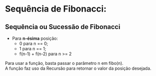 # Sequência de Fibonacci: 
## Sequência ou Sucessão de Fibonacci 
* Para **n-ésima** posição:
    * 0 para n == 0;
    * 1 para n == 1;
    * f(n-1) + f(n-2) para n >= 2

Para usar a função, basta passar o parâmetro n em fibo(n).  
A função faz uso da Recursão para retornar o valor da posição desejada.
